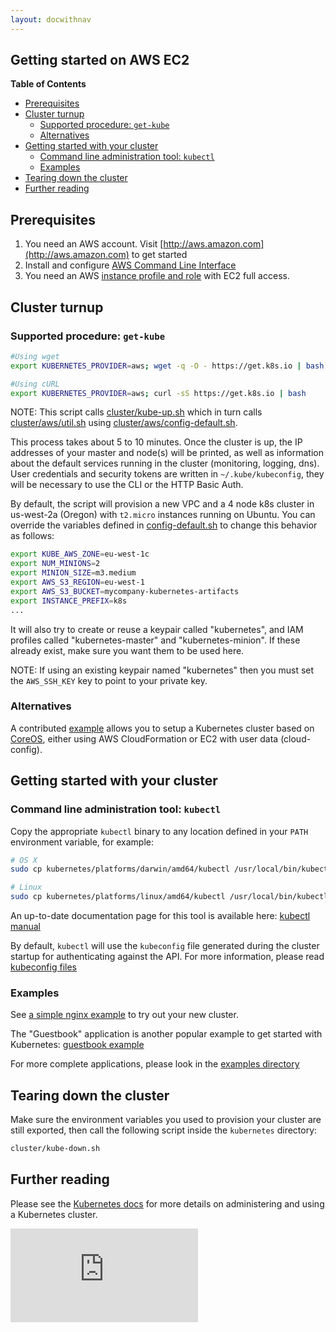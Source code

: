 ```yaml
---
layout: docwithnav
---
```

<!-- BEGIN MUNGE: UNVERSIONED_WARNING -->


<!-- END MUNGE: UNVERSIONED_WARNING -->
Getting started on AWS EC2
--------------------------

**Table of Contents**

- [Prerequisites](#prerequisites)
- [Cluster turnup](#cluster-turnup)
    - [Supported procedure: `get-kube`](#supported-procedure-get-kube)
    - [Alternatives](#alternatives)
- [Getting started with your cluster](#getting-started-with-your-cluster)
    - [Command line administration tool: `kubectl`](#command-line-administration-tool-kubectl)
    - [Examples](#examples)
- [Tearing down the cluster](#tearing-down-the-cluster)
- [Further reading](#further-reading)

## Prerequisites

1. You need an AWS account. Visit [http://aws.amazon.com](http://aws.amazon.com) to get started
2. Install and configure [AWS Command Line Interface](http://aws.amazon.com/cli)
3. You need an AWS [instance profile and role](http://docs.aws.amazon.com/IAM/latest/UserGuide/instance-profiles.html) with EC2 full access.

## Cluster turnup
### Supported procedure: `get-kube`
```bash
#Using wget
export KUBERNETES_PROVIDER=aws; wget -q -O - https://get.k8s.io | bash

#Using cURL
export KUBERNETES_PROVIDER=aws; curl -sS https://get.k8s.io | bash
```

NOTE: This script calls [cluster/kube-up.sh](https://github.com/GoogleCloudPlatform/kubernetes/blob/master/cluster/kube-up.sh)
which in turn calls [cluster/aws/util.sh](https://github.com/GoogleCloudPlatform/kubernetes/blob/master/cluster/aws/util.sh)
using [cluster/aws/config-default.sh](https://github.com/GoogleCloudPlatform/kubernetes/blob/master/cluster/aws/config-default.sh).

This process takes about 5 to 10 minutes. Once the cluster is up, the IP addresses of your master and node(s) will be printed,
as well as information about the default services running in the cluster (monitoring, logging, dns). User credentials and security
tokens are written in `~/.kube/kubeconfig`, they will be necessary to use the CLI or the HTTP Basic Auth.

By default, the script will provision a new VPC and a 4 node k8s cluster in us-west-2a (Oregon) with `t2.micro` instances running on Ubuntu.
You can override the variables defined in [config-default.sh](https://github.com/GoogleCloudPlatform/kubernetes/blob/master/cluster/aws/config-default.sh) to change this behavior as follows:

```bash
export KUBE_AWS_ZONE=eu-west-1c
export NUM_MINIONS=2
export MINION_SIZE=m3.medium
export AWS_S3_REGION=eu-west-1
export AWS_S3_BUCKET=mycompany-kubernetes-artifacts
export INSTANCE_PREFIX=k8s
...
```

It will also try to create or reuse a keypair called "kubernetes", and IAM profiles called "kubernetes-master" and "kubernetes-minion".
If these already exist, make sure you want them to be used here.

NOTE: If using an existing keypair named "kubernetes" then you must set the `AWS_SSH_KEY` key to point to your private key.

### Alternatives
A contributed [example](aws-coreos.md) allows you to setup a Kubernetes cluster based on [CoreOS](http://www.coreos.com), either using
AWS CloudFormation or EC2 with user data (cloud-config).

## Getting started with your cluster
### Command line administration tool: `kubectl`
Copy the appropriate `kubectl` binary to any location defined in your `PATH` environment variable, for example:

```bash
# OS X
sudo cp kubernetes/platforms/darwin/amd64/kubectl /usr/local/bin/kubectl

# Linux
sudo cp kubernetes/platforms/linux/amd64/kubectl /usr/local/bin/kubectl
```

An up-to-date documentation page for this tool is available here: [kubectl manual](https://github.com/GoogleCloudPlatform/kubernetes/blob/master/docs/kubectl.md)

By default, `kubectl` will use the `kubeconfig` file generated during the cluster startup for authenticating against the API.
For more information, please read [kubeconfig files](https://github.com/GoogleCloudPlatform/kubernetes/blob/master/docs/kubeconfig-file.md)

### Examples
See [a simple nginx example](../../docs/user-guide/simple-nginx.md) to try out your new cluster.

The "Guestbook" application is another popular example to get started with Kubernetes: [guestbook example](../../examples/guestbook/)

For more complete applications, please look in the [examples directory](../../examples/)

## Tearing down the cluster
Make sure the environment variables you used to provision your cluster are still exported, then call the following script inside the
`kubernetes` directory:

```bash
cluster/kube-down.sh
```

## Further reading
Please see the [Kubernetes docs](https://github.com/GoogleCloudPlatform/kubernetes/tree/master/docs) for more details on administering
and using a Kubernetes cluster.


<!-- BEGIN MUNGE: GENERATED_ANALYTICS -->
[![Analytics](https://kubernetes-site.appspot.com/UA-36037335-10/GitHub/docs/getting-started-guides/aws.md?pixel)]()
<!-- END MUNGE: GENERATED_ANALYTICS -->
